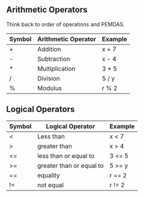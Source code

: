 ## Arithmetic Operators

Think back to order of operations and PEMDAS.

| Symbol | Arithmetic Operator | Example |
| ------ | ------------------- | ------- |
| +      | Addition            | x + 7   |
| -      | Subtraction         | x - 4   |
| \*     | Multiplication      | 3 \* 5  |
| /      | Division            | 5 / y   |
| %      | Modulus             | r % 2   |

## Logical Operators

| Symbol | Logical Operator         | Example |
| ------ | ------------------------ | ------- |
| <      | Less than                | x < 7   |
| >      | greater than             | x > 4   |
| <=     | less than or equal to    | 3 <= 5  |
| >=     | greater than or equal to | 5 >= y  |
| ==     | equality                 | r == 2  |
| !=     | not equal                | r != 2  |
